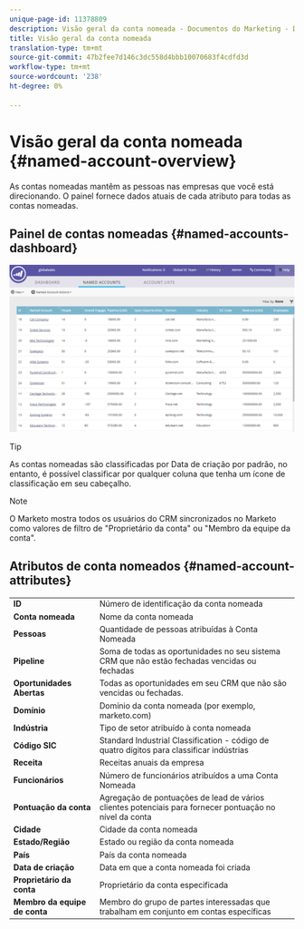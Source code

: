 ```yaml
---
unique-page-id: 11378809
description: Visão geral da conta nomeada - Documentos do Marketing - Documentação do produto
title: Visão geral da conta nomeada
translation-type: tm+mt
source-git-commit: 47b2fee7d146c3dc558d4bbb10070683f4cdfd3d
workflow-type: tm+mt
source-wordcount: '238'
ht-degree: 0%

---
```



# Visão geral da conta nomeada {#named-account-overview}

As contas nomeadas mantêm as pessoas nas empresas que você está direcionando. O painel fornece dados atuais de cada atributo para todas as contas nomeadas.

## Painel de contas nomeadas {#named-accounts-dashboard}

![](assets/one.png)

>[!TIP]
>
>As contas nomeadas são classificadas por Data de criação por padrão, no entanto, é possível classificar por qualquer coluna que tenha um ícone de classificação em seu cabeçalho.

>[!NOTE]
>
>O Marketo mostra todos os usuários do CRM sincronizados no Marketo como valores de filtro de &quot;Proprietário da conta&quot; ou &quot;Membro da equipe da conta&quot;.

## Atributos de conta nomeados {#named-account-attributes}

<table> 
 <tbody> 
  <tr> 
   <td><strong>ID</strong></td> 
   <td>Número de identificação da conta nomeada</td> 
  </tr> 
  <tr> 
   <td><strong>Conta nomeada</strong></td> 
   <td>Nome da conta nomeada</td> 
  </tr> 
  <tr> 
   <td><strong>Pessoas</strong></td> 
   <td>Quantidade de pessoas atribuídas à Conta Nomeada</td> 
  </tr> 
  <tr> 
   <td><strong>Pipeline</strong></td> 
   <td>Soma de todas as oportunidades no seu sistema CRM que não estão fechadas vencidas ou fechadas</td> 
  </tr> 
  <tr> 
   <td><strong>Oportunidades Abertas</strong></td> 
   <td>Todas as oportunidades em seu CRM que não são vencidas ou fechadas.</td> 
  </tr> 
  <tr> 
   <td><strong>Domínio</strong></td> 
   <td>Domínio da conta nomeada (por exemplo, marketo.com)</td> 
  </tr> 
  <tr> 
   <td><strong>Indústria</strong></td> 
   <td>Tipo de setor atribuído à conta nomeada</td> 
  </tr> 
  <tr> 
   <td><strong>Código SIC</strong></td> 
   <td><span><strong></strong>Standard  <strong></strong>Industrial  <strong></strong>Classification - código de quatro dígitos para classificar indústrias<br></span></td> 
  </tr> 
  <tr> 
   <td><strong>Receita</strong></td> 
   <td>Receitas anuais da empresa</td> 
  </tr> 
  <tr> 
   <td><strong>Funcionários</strong></td> 
   <td>Número de funcionários atribuídos a uma Conta Nomeada</td> 
  </tr> 
  <tr> 
   <td colspan="1"><strong>Pontuação da conta</strong></td> 
   <td colspan="1">Agregação de pontuações de lead de vários clientes potenciais para fornecer pontuação no nível da conta</td> 
  </tr> 
  <tr> 
   <td colspan="1"><strong>Cidade</strong></td> 
   <td colspan="1">Cidade da conta nomeada</td> 
  </tr> 
  <tr> 
   <td colspan="1"><strong>Estado/Região</strong></td> 
   <td colspan="1">Estado ou região da conta nomeada</td> 
  </tr> 
  <tr> 
   <td colspan="1"><strong>País</strong></td> 
   <td colspan="1">País da conta nomeada</td> 
  </tr> 
  <tr> 
   <td colspan="1"><strong>Data de criação</strong></td> 
   <td colspan="1">Data em que a conta nomeada foi criada</td> 
  </tr> 
  <tr> 
   <td colspan="1"><strong>Proprietário da conta</strong></td> 
   <td colspan="1">Proprietário da conta especificada</td> 
  </tr> 
  <tr> 
   <td colspan="1"><strong>Membro da equipe de conta</strong></td> 
   <td colspan="1">Membro do grupo de partes interessadas que trabalham em conjunto em contas específicas</td> 
  </tr> 
 </tbody> 
</table>

